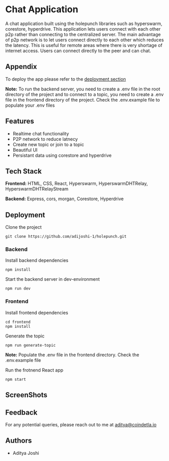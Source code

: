 <h1>Chat Application</h1>

<p>A chat application built using the holepunch libraries such as hyperswarm, corestore, hyperdrive. This application lets users connect with each other p2p rather than connecting to the centralized server. The main advantage of p2p network is to let users connect directly to each other which reduces the latency. This is useful for remote areas where there is very shortage of internet access. Users can connect directly to the peer and can chat.</p>

<h2>Appendix</h2>

<p>To deploy the app please refer to the <a href="#deployment">deployment section</a></p>

<p><b>Note:</b> To run the backend server, you need to create a .env file in the root directory of the project and to connect to a topic, you need to create a .env file in the frontend directory of the project. Check the .env.example file to populate your .env files</p>

<h2>Features</h2>

<ul>
    <li>Realtime chat functionality</li>
    <li>P2P network to reduce latnecy</li>
    <li>Create new topic or join to a topic</li>
    <li>Beautiful UI</li>
    <li>Persistant data using corestore and hyperdrive</li>
</ul>

<h2>Tech Stack</h2>

<p><b>Frontend:</b> HTML, CSS, React, Hyperswarm, HyperswarmDHTRelay, HyperswarmDHTRelayStream</p>
<p><b>Backend:</b> Express, cors, morgan, Corestore, Hyperdrive</p>

<h2 id="deployment">Deployment</h2>

<p>Clone the project</p>

```
git clone https://github.com/adijoshi-1/holepunch.git
```

<h3>Backend</h3>

<p>Install backend dependencies</p>

```
npm install
```

<p>Start the backend server in dev-environment</p>

```
npm run dev
```

<h3>Frontend</h3>

<p>Install frontend dependencies</p>

```
cd frontend
npm install
```

<p>Generate the topic</p>

```
npm run generate-topic
```

<p><b>Note:</b> Populate the .env file in the frontend directory. Check the .env.example file</p>

<p>Run the frotnend React app</p>

```
npm start
```

<h2>ScreenShots</h2>

<h2>Feedback</h2>

<p>For any potential queries, please reach out to me at <a href="email:aditya@coindelta.io">aditya@coindetla.io</a></p>

<h2>Authors</h2>

<ul>
    <li>Aditya Joshi</li>
</ul>
